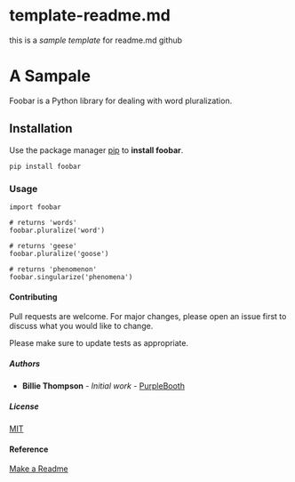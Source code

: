 # template-readme.md
this is a _sample template_ for readme.md github

# A Sampale

Foobar is a Python library for dealing with word pluralization.

## Installation

Use the package manager [pip](https://pip.pypa.io/en/stable/) to **install foobar**.

```
pip install foobar
```

### Usage

```
import foobar

# returns 'words'
foobar.pluralize('word')

# returns 'geese'
foobar.pluralize('goose')

# returns 'phenomenon'
foobar.singularize('phenomena')
```

#### Contributing
Pull requests are welcome. For major changes, please open an issue first to discuss what you would like to change.

Please make sure to update tests as appropriate.

##### Authors

* **Billie Thompson** - *Initial work* - [PurpleBooth](https://github.com/PurpleBooth)

##### License
[MIT](https://choosealicense.com/licenses/mit/)

#### Reference
[Make a Readme](https://www.makeareadme.com)
